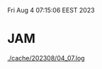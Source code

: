 Fri Aug  4 07:15:06 EEST 2023
# JAM
<a href='./cache/202308/04_07.log'>./cache/202308/04_07.log</a>
